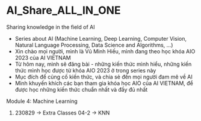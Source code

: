 # AI_Share_ALL_IN_ONE
Sharing knowledge in the field of AI

- Series about AI (Machine Learning, Deep Learning, Computer Vision, Natural Language Processing, Data Science and Algorithms, ...)
- Xin chào mọi người, mình là Vũ Minh Hiếu, mình đang theo học khóa AIO 2023 của AI VIETNAM
- Từ hôm nay, mình sẽ đăng bài - những kiến thức mình hiểu, những kiến thức mình học được từ khóa AIO 2023 ở trong series này
- Mục đích để củng cố kiến thức, và chia sẻ đến mọi người đam mê về AI
- Mình khuyến khích các bạn tham gia khóa học AIO của AI VIETNAM, để được học những kiến thức chuẩn nhất và đầy đủ nhất

Module 4: Machine Learning
1. 230829 -> Extra Classes 04-2 -> KNN
